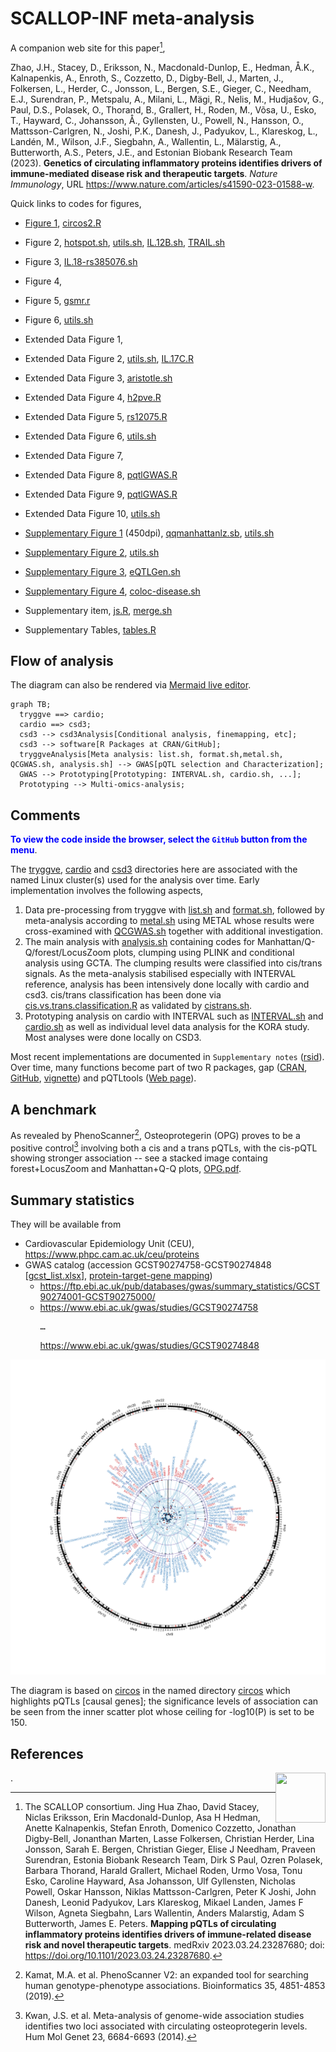 # SCALLOP-INF meta-analysis

A companion web site for this paper[^medRxiv], 

Zhao, J.H., Stacey, D., Eriksson, N., Macdonald-Dunlop, E., Hedman, Å.K., Kalnapenkis, A., Enroth, S., Cozzetto, D., Digby-Bell, J., Marten, J., Folkersen, L., Herder, C., Jonsson, L., Bergen, S.E., Gieger, C., Needham, E.J., Surendran, P., Metspalu, A., Milani, L., Mägi, R., Nelis, M., Hudjašov, G., Paul, D.S., Polasek, O., Thorand, B., Grallert, H., Roden, M., Võsa, U., Esko, T., Hayward, C., Johansson, Å., Gyllensten, U., Powell, N., Hansson, O., Mattsson-Carlgren, N., Joshi, P.K., Danesh, J., Padyukov, L., Klareskog, L., Landén, M., Wilson, J.F., Siegbahn, A., Wallentin, L., Mälarstig, A., Butterworth, A.S., Peters, J.E., and Estonian Biobank Research Team (2023). **Genetics of circulating inflammatory proteins identifies drivers of immune-mediated disease risk and therapeutic targets**. *Nature Immunology*,
URL <https://www.nature.com/articles/s41590-023-01588-w>.

Quick links to codes for figures,

- [Figure 1](doc/circlize.pdf), [circos2.R](https://github.com/jinghuazhao/INF/blob/master/rsid/circos2.R)
- Figure 2, [hotspot.sh](https://github.com/jinghuazhao/INF/blob/master/csd3/hotspot.sh), [utils.sh](https://github.com/jinghuazhao/INF/blob/master/rsid/utils.sh), [IL.12B.sh](https://github.com/jinghuazhao/INF/blob/master/csd3/IL.12B.sh), [TRAIL.sh](https://github.com/jinghuazhao/INF/blob/master/csd3/TRAIL.sh)
- Figure 3, [IL.18-rs385076.sh](https://github.com/jinghuazhao/INF/blob/master/rsid/IL.18-rs385076.sh)
- Figure 4,
- Figure 5, [gsmr.r](https://github.com/jinghuazhao/INF/blob/master/workflow/scripts/gsmr.r)
- Figure 6, [utils.sh](https://github.com/jinghuazhao/INF/blob/master/rsid/utils.sh)

- Extended Data Figure 1,
- Extended Data Figure 2, [utils.sh](https://github.com/jinghuazhao/INF/blob/master/rsid/utils.sh), [IL.17C.R](https://github.com/jinghuazhao/INF/blob/master/rsid/IL.17C.R)
- Extended Data Figure 3, [aristotle.sh](https://github.com/jinghuazhao/INF/blob/master/csd3/aristotle.sh)
- Extended Data Figure 4, [h2pve.R](https://github.com/jinghuazhao/INF/blob/master/rsid/h2pve.R)
- Extended Data Figure 5, [rs12075.R](https://github.com/jinghuazhao/INF/blob/master/rsid/rs12075.R)
- Extended Data Figure 6, [utils.sh](https://github.com/jinghuazhao/INF/blob/master/rsid/utils.sh)
- Extended Data Figure 7,
- Extended Data Figure 8, [pqtlGWAS.R](https://github.com/jinghuazhao/INF/blob/master/rsid/pqtlGWAS.R)
- Extended Data Figure 9, [pqtlGWAS.R](https://github.com/jinghuazhao/INF/blob/master/rsid/pqtlGWAS.R)
- Extended Data Figure 10, [utils.sh](https://github.com/jinghuazhao/INF/blob/master/rsid/utils.sh)

- [Supplementary Figure 1](doc/manhattan-qq.pdf) (450dpi), [qqmanhattanlz.sb](https://github.com/jinghuazhao/INF/blob/master/rsid/qqmanhattanlz.sb), [utils.sh](https://github.com/jinghuazhao/INF/blob/master/rsid/utils.sh)
- [Supplementary Figure 2](doc/fp-lz.pdf), [utils.sh](https://github.com/jinghuazhao/INF/blob/master/rsid/utils.sh)
- [Supplementary Figure 3](doc/eQTLGen-INF.pdf), [eQTLGen.sh](https://github.com/jinghuazhao/INF/blob/master/rsid/eQTLGen.sh)
- [Supplementary Figure 4](doc/GWAS-INF.pdf), [coloc-disease.sh](https://github.com/jinghuazhao/INF/blob/master/rsid/coloc-disease.sh)

- Supplementary item, [js.R](https://github.com/jinghuazhao/INF/blob/master/csd3/js.R), [merge.sh](https://github.com/jinghuazhao/INF/blob/master/csd3/merge.sh)

- Supplementary Tables, [tables.R](https://github.com/jinghuazhao/INF/blob/master/rsid/tables.R)


## Flow of analysis

The diagram can also be rendered via [Mermaid live editor](https://mermaid-js.github.io/mermaid-live-editor/).

```mermaid
graph TB;
  tryggve ==> cardio;
  cardio ==> csd3;
  csd3 --> csd3Analysis[Conditional analysis, finemapping, etc];
  csd3 --> software[R Packages at CRAN/GitHub]; 
  tryggveAnalysis[Meta analysis: list.sh, format.sh,metal.sh, QCGWAS.sh, analysis.sh] --> GWAS[pQTL selection and Characterization];
  GWAS --> Prototyping[Prototyping: INTERVAL.sh, cardio.sh, ...];
  Prototyping --> Multi-omics-analysis;
```

## Comments

<font color="blue"><b>To view the code inside the browser, select the `GitHub` button from the menu</b></font>.

The [tryggve](tryggve), [cardio](cardio) and [csd3](csd3) directories here are associated with the named Linux cluster(s) used for the analysis over time. Early implementation involves the following aspects,

1. Data pre-processing from tryggve with [list.sh](tryggve/list.sh) and [format.sh](tryggve/format.sh), followed by meta-analysis according to [metal.sh](tryggve/metal.sh) using METAL whose results were cross-examined with [QCGWAS.sh](tryggve/QCGWAS.sh) together with additional investigation.
2. The main analysis with [analysis.sh](tryggve/analysis.sh) containing codes for Manhattan/Q-Q/forest/LocusZoom plots, clumping using PLINK and conditional analysis using GCTA. The clumping results were classified into cis/trans signals. As the meta-analysis stabilised especially with INTERVAL reference, analysis has been intensively done locally with cardio and csd3. cis/trans classification has been done via [cis.vs.trans.classification.R](cardio/cis.vs.trans.classification.R) as validated by [cistrans.sh](cardio/cistrans.sh).
3. Prototyping analysis on cardio with INTERVAL such as [INTERVAL.sh](tryggve/INTERVAL.sh) and [cardio.sh](cardio/cardio.sh) as well as individual level data analysis for the KORA study. Most analyses were done locally on CSD3.

Most recent implementations are documented in `Supplementary notes` ([rsid](rsid)). Over time, many functions become part of two R packages, gap ([CRAN](https://CRAN.R-project.org/package=gap), [GitHub](https://github.com/jinghuazhao/R/), [vignette](https://jinghuazhao.github.io/R/vignettes/gap.html)) and pQTLtools ([Web page](https://jinghuazhao.github.io/pQTLtools/)).

## A benchmark

As revealed by PhenoScanner[^phenoscanner], Osteoprotegerin (OPG) proves to be a positive control[^OPG] involving both a cis and a trans pQTLs, with the cis-pQTL showing stronger association -- see a stacked image containg forest+LocusZoom and Manhattan+Q-Q plots, [OPG.pdf](doc/OPG.pdf).

## Summary statistics

They will be available from 

* Cardiovascular Epidemiology Unit (CEU), <https://www.phpc.cam.ac.uk/ceu/proteins>
* GWAS catalog (accession GCST90274758-GCST90274848 [[gcst_list.xlsx](doc/gcst_list.xlsx)], [protein-target-gene mapping](https://github.com/jinghuazhao/INF/blob/master/doc/prot_target_gene.tsv))
    - <https://ftp.ebi.ac.uk/pub/databases/gwas/summary_statistics/GCST90274001-GCST90275000/>
    - <https://www.ebi.ac.uk/gwas/studies/GCST90274758><pre>&#x2026;</pre><https://www.ebi.ac.uk/gwas/studies/GCST90274848>

<p align="center"><img src="doc/circos.svg"></p>

The diagram is based on [circos](http://circos.ca/) in the named directory [circos](https://github.com/jinghuazhao/INF/tree/master/circos) which highlights pQTLs [causal genes]; the significance levels of association can be seen from the inner scatter plot whose ceiling for -log10(P) is set to be 150.

## References

<img src="https://connect.medrxiv.org/qr/qr_img.php?id=2023.03.24.23287680" align="right" width=80 height=80>.

[^medRxiv]: The SCALLOP consortium. Jing Hua Zhao, David Stacey, Niclas Eriksson, Erin Macdonald-Dunlop, Asa H Hedman, Anette Kalnapenkis, Stefan Enroth, Domenico Cozzetto, Jonathan Digby-Bell, Jonanthan Marten, Lasse Folkersen, Christian Herder, Lina Jonsson, Sarah E. Bergen, Christian Gieger, Elise J Needham, Praveen Surendran, Estonia Biobank Research Team, Dirk S Paul, Ozren Polasek, Barbara Thorand, Harald Grallert, Michael Roden, Urmo Vosa, Tonu Esko, Caroline Hayward, Asa Johansson, Ulf Gyllensten, Nicholas Powell, Oskar Hansson, Niklas Mattsson-Carlgren, Peter K Joshi, John Danesh, Leonid Padyukov, Lars Klareskog, Mikael Landen, James F Wilson, Agneta Siegbahn, Lars Wallentin, Anders Malarstig, Adam S Butterworth, James E. Peters.
**Mapping pQTLs of circulating inflammatory proteins identifies drivers of immune-related disease risk and novel therapeutic targets**.
medRxiv 2023.03.24.23287680; doi: <https://doi.org/10.1101/2023.03.24.23287680>.

[^phenoscanner]: Kamat, M.A. et al. PhenoScanner V2: an expanded tool for searching human genotype-phenotype associations. Bioinformatics 35, 4851-4853 (2019).

[^OPG]: Kwan, J.S. et al. Meta-analysis of genome-wide association studies identifies two loci associated with circulating osteoprotegerin levels. Hum Mol Genet 23, 6684-6693 (2014).
